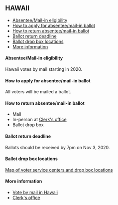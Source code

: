## HAWAII

* [Absentee/Mail-in eligibility](#absenteemail-in-eligibility)
* [How to apply for absentee/mail-in ballot](#how-to-apply-for-absenteemail-in-ballot)
* [How to return absentee/mail-in ballot](#how-to-return-absenteemail-in-ballot)
* [Ballot return deadline](#ballot-return-deadline)
* [Ballot drop box locations](#ballot-drop-box-locations)
* [More information](#more-information)


#### Absentee/Mail-in eligibility
Hawaii votes by mail starting in 2020.

#### How to apply for absentee/mail-in ballot
All voters will be mailed a ballot.


#### How to return absentee/mail-in ballot
* Mail
* In-person at [Clerk's office](https://elections.hawaii.gov/resources/county-election-divisions/)
* Ballot drop box


#### Ballot return deadline
Ballots should be received by 7pm on Nov 3, 2020.


#### Ballot drop box locations
[Map of voter service centers and drop box locations](https://histategis.maps.arcgis.com/apps/MapSeries/index.html?appid=40a88743b85b4fbfb8cf6128bacfedcf)

#### More information
* [Vote by mail in Hawaii](https://elections.hawaii.gov/hawaii-votes-by-mail/)
* [Clerk's office](https://elections.hawaii.gov/resources/county-election-divisions/)

